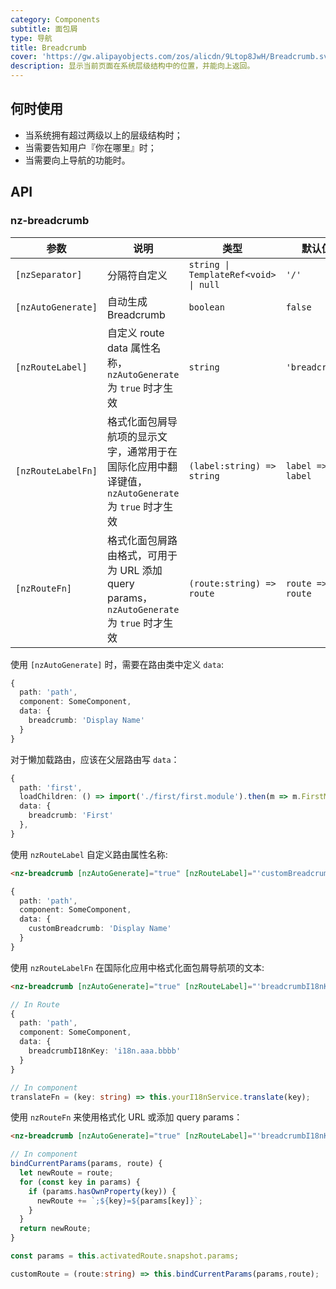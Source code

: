 ```yaml
---
category: Components
subtitle: 面包屑
type: 导航
title: Breadcrumb
cover: 'https://gw.alipayobjects.com/zos/alicdn/9Ltop8JwH/Breadcrumb.svg'
description: 显示当前页面在系统层级结构中的位置，并能向上返回。
---
```



## 何时使用

- 当系统拥有超过两级以上的层级结构时；
- 当需要告知用户『你在哪里』时；
- 当需要向上导航的功能时。


## API

### nz-breadcrumb

| 参数                 | 说明                                                                 | 类型                                    | 默认值              |
|--------------------|--------------------------------------------------------------------|---------------------------------------|------------------|
| `[nzSeparator]`    | 分隔符自定义                                                             | `string \| TemplateRef<void> \| null` | `'/'`            |
| `[nzAutoGenerate]` | 自动生成 Breadcrumb                                                    | `boolean`                             | `false`          |
| `[nzRouteLabel]`   | 自定义 route data 属性名称，`nzAutoGenerate` 为 `true` 时才生效                 | `string`                              | `'breadcrumb'`   |
| `[nzRouteLabelFn]` | 格式化面包屑导航项的显示文字，通常用于在国际化应用中翻译键值， `nzAutoGenerate` 为 `true` 时才生效     | `(label:string) => string`            | `label => label` |
| `[nzRouteFn]`      | 格式化面包屑路由格式，可用于为 URL 添加 query params，`nzAutoGenerate` 为 `true` 时才生效 | `(route:string) => route`             | `route => route` |

使用 `[nzAutoGenerate]` 时，需要在路由类中定义 `data`:

```ts
{
  path: 'path',
  component: SomeComponent,
  data: {
    breadcrumb: 'Display Name'
  }
}
```

对于懒加载路由，应该在父层路由写 `data`：

```ts
{
  path: 'first',
  loadChildren: () => import('./first/first.module').then(m => m.FirstModule),
  data: {
    breadcrumb: 'First'
  },
}
```

使用 `nzRouteLabel` 自定义路由属性名称:

```html
<nz-breadcrumb [nzAutoGenerate]="true" [nzRouteLabel]="'customBreadcrumb'"></nz-breadcrumb>
```

```ts
{
  path: 'path',
  component: SomeComponent,
  data: {
    customBreadcrumb: 'Display Name'
  }
}
```

使用 `nzRouteLabelFn` 在国际化应用中格式化面包屑导航项的文本:

```html
<nz-breadcrumb [nzAutoGenerate]="true" [nzRouteLabel]="'breadcrumbI18nKey'" [nzRouteLabelFn]="translateFn"></nz-breadcrumb>
```

```ts
// In Route
{
  path: 'path',
  component: SomeComponent,
  data: {
    breadcrumbI18nKey: 'i18n.aaa.bbbb'
  }
}

// In component
translateFn = (key: string) => this.yourI18nService.translate(key);
```

使用 `nzRouteFn` 来使用格式化 URL 或添加 query params：

```html
<nz-breadcrumb [nzAutoGenerate]="true" [nzRouteLabel]="'breadcrumbI18nKey'" [nzRouteLabelFn]="translateFn" [nzRouteFn]="customRoute"></nz-breadcrumb>
```

```ts
// In component
bindCurrentParams(params, route) {
  let newRoute = route;
  for (const key in params) {
    if (params.hasOwnProperty(key)) {
      newRoute += `;${key}=${params[key]}`;
    }
  }
  return newRoute;
}

const params = this.activatedRoute.snapshot.params;

customRoute = (route:string) => this.bindCurrentParams(params,route);
```